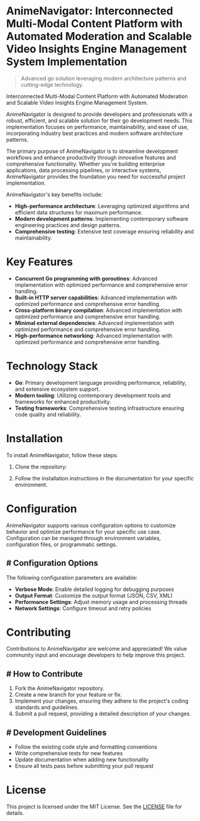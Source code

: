 <!-- fallback_AnimeNavigator_20251021111405_27316 -->

# AnimeNavigator: Interconnected Multi-Modal Content Platform with Automated Moderation and Scalable Video Insights Engine Management System Implementation
> Advanced go solution leveraging modern architecture patterns and cutting-edge technology.

Interconnected Multi-Modal Content Platform with Automated Moderation and Scalable Video Insights Engine Management System.

AnimeNavigator is designed to provide developers and professionals with a robust, efficient, and scalable solution for their go development needs. This implementation focuses on performance, maintainability, and ease of use, incorporating industry best practices and modern software architecture patterns.

The primary purpose of AnimeNavigator is to streamline development workflows and enhance productivity through innovative features and comprehensive functionality. Whether you're building enterprise applications, data processing pipelines, or interactive systems, AnimeNavigator provides the foundation you need for successful project implementation.

AnimeNavigator's key benefits include:

* **High-performance architecture**: Leveraging optimized algorithms and efficient data structures for maximum performance.
* **Modern development patterns**: Implementing contemporary software engineering practices and design patterns.
* **Comprehensive testing**: Extensive test coverage ensuring reliability and maintainability.

# Key Features

* **Concurrent Go programming with goroutines**: Advanced implementation with optimized performance and comprehensive error handling.
* **Built-in HTTP server capabilities**: Advanced implementation with optimized performance and comprehensive error handling.
* **Cross-platform binary compilation**: Advanced implementation with optimized performance and comprehensive error handling.
* **Minimal external dependencies**: Advanced implementation with optimized performance and comprehensive error handling.
* **High-performance networking**: Advanced implementation with optimized performance and comprehensive error handling.

# Technology Stack

* **Go**: Primary development language providing performance, reliability, and extensive ecosystem support.
* **Modern tooling**: Utilizing contemporary development tools and frameworks for enhanced productivity.
* **Testing frameworks**: Comprehensive testing infrastructure ensuring code quality and reliability.

# Installation

To install AnimeNavigator, follow these steps:

1. Clone the repository:


2. Follow the installation instructions in the documentation for your specific environment.

# Configuration

AnimeNavigator supports various configuration options to customize behavior and optimize performance for your specific use case. Configuration can be managed through environment variables, configuration files, or programmatic settings.

## # Configuration Options

The following configuration parameters are available:

* **Verbose Mode**: Enable detailed logging for debugging purposes
* **Output Format**: Customize the output format (JSON, CSV, XML)
* **Performance Settings**: Adjust memory usage and processing threads
* **Network Settings**: Configure timeout and retry policies

# Contributing

Contributions to AnimeNavigator are welcome and appreciated! We value community input and encourage developers to help improve this project.

## # How to Contribute

1. Fork the AnimeNavigator repository.
2. Create a new branch for your feature or fix.
3. Implement your changes, ensuring they adhere to the project's coding standards and guidelines.
4. Submit a pull request, providing a detailed description of your changes.

## # Development Guidelines

* Follow the existing code style and formatting conventions
* Write comprehensive tests for new features
* Update documentation when adding new functionality
* Ensure all tests pass before submitting your pull request

# License

This project is licensed under the MIT License. See the [LICENSE](https://github.com/Lyche6666/AnimeNavigator/blob/main/LICENSE) file for details.
